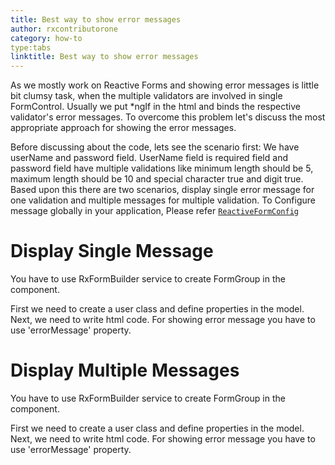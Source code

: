 ```yaml
---
title: Best way to show error messages 
author: rxcontributorone
category: how-to
type:tabs
linktitle: Best way to show error messages 
---
```


As we mostly work on Reactive Forms and showing error messages is little bit clumsy task, when the multiple validators are involved in single FormControl. Usually we put *ngIf in the html and binds the respective validator's error messages. To overcome this problem let's discuss the most appropriate approach for showing the error messages.

Before discussing about the code, lets see the scenario first:
We have userName and password field. UserName field is required field and password field have multiple validations like minimum length should be 5, maximum length should be 10 and special character true and digit true. Based upon this there are two scenarios, display single error message for one validation and multiple messages for multiple validation. 
To Configure message globally in your application, Please refer <a href="/api/reactive-form-config">`ReactiveFormConfig`</a>

# Display Single Message

You have to use RxFormBuilder service to create FormGroup in the component.

<data-scope scope="['decorator']">
First we need to create a user class and define properties in the model.
<div component="app-code" key="error-single-model"></div> 
</data-scope>
<div component="app-code" key="error-single-component"></div> 
Next, we need to write html code. For showing error message you have to use 'errorMessage' property.
<div component="app-code" key="error-single-html"></div> 
<div component="app-example-runner" ref-component="app-errormessage-single"></div>

# Display Multiple Messages

You have to use RxFormBuilder service to create FormGroup in the component.

<data-scope scope="['decorator']">
First we need to create a user class and define properties in the model.
<div component="app-code" key="error-complete-model"></div> 
</data-scope>
<div component="app-code" key="error-complete-component"></div> 
Next, we need to write html code. For showing error message you have to use 'errorMessage' property.
<div component="app-code" key="error-complete-html"></div> 
<div component="app-example-runner" ref-component="app-errormessage-complete"></div>